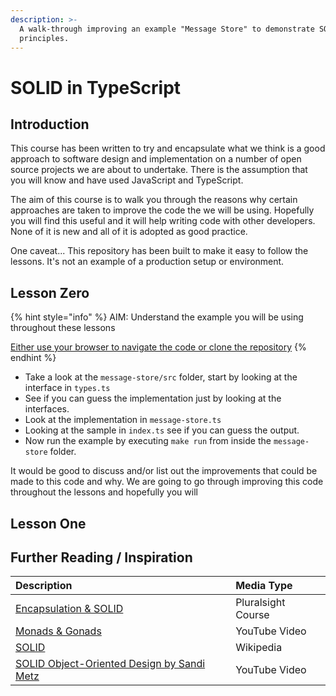 ```yaml
---
description: >-
  A walk-through improving an example "Message Store" to demonstrate SOLID
  principles.
---
```


# SOLID in TypeScript

## Introduction

This course has been written to try and encapsulate what we think is a good approach to software design and implementation on a number of open source projects we are about to undertake. There is the assumption that you will know and have used JavaScript and TypeScript. 

The aim of this course is to walk you through the reasons why certain approaches are taken to improve the code the we will be using. Hopefully you will find this useful and it will help writing code with other developers. None of it is new and all of it is adopted as good practice.

One caveat... This repository has been built to make it easy to follow the lessons. It's not an example of a production setup or environment.

## Lesson Zero

{% hint style="info" %}
AIM: Understand the example you will be using throughout these lessons

[Either use your browser to navigate the code or clone the repository](https://github.com/diversemix/solid)
{% endhint %}

* Take a look at the `message-store/src` folder, start by looking at the interface in `types.ts`
* See if you can guess the implementation just by looking at the interfaces.
* Look at the implementation in `message-store.ts`
* Looking at the sample in `index.ts` see if you can guess the output.
* Now run the example by executing `make run` from inside the `message-store` folder.

It would be good to discuss and/or list out the improvements that could be made to this code and why. We are going to go through improving this code throughout the lessons and hopefully you will 

## Lesson One

## Further Reading / Inspiration

| Description | Media Type |
| :--- | :--- |
| [Encapsulation & SOLID](https://app.pluralsight.com/courses/55b3efd7-1363-46d7-8542-1c9a100502fe/table-of-contents) | Pluralsight Course |
| [Monads & Gonads](https://www.youtube.com/watch?v=b0EF0VTs9Dc) | YouTube Video |
| [SOLID](https://en.wikipedia.org/wiki/SOLID) | Wikipedia |
| [SOLID Object-Oriented Design by Sandi Metz](https://www.youtube.com/watch?v=v-2yFMzxqwU) | YouTube Video |







